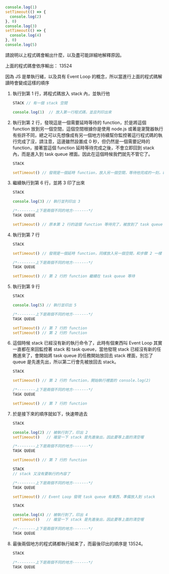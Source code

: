 ``` js
console.log(1)
setTimeout(() => {
  console.log(2)
}, 0)
console.log(3)
setTimeout(() => {
  console.log(4)
}, 0)
console.log(5)
```
請說明以上程式碼會輸出什麼，以及盡可能詳細地解釋原因。

上面的程式碼會依序輸出：
13524

因為 JS 是單執行緒，以及具有 Event Loop 的概念，所以當進行上面的程式碼解讀時會變成這樣的順序
1. 執行到第 1 行，將程式碼放入 stack 內，並執行他
   ```js
   STACK // 有一個 stack 空間

   console.log(1)  // 放入第一行程式碼，並且列印出來
   ```

2. 執行到第 2 行，發現這是一個需要延時等待的 function，於是將這個 function 放到另一個空間，這個空間根據你是使用 node.js 或著是瀏覽器執行有些許不同，總之可以先想像成有另一個地方持續幫你監控著這行程式碼的執行完成了沒，請注意，這邊雖然設置成 0 秒，但仍然是一個需要記時的 function，接著當這個 function 延時等待完成之後，不會立即回到 stack 內，而是進入到 task queue 裡面。因此在這個時候我們就先不管它了。
   ```js
   STACK

   setTimeout() // 發現是一個延時 function，放入另一個空間，等待他完成的一刻，移入到 task queue
   ```

3. 繼續執行到第 6 行，並將 3 印了出來
   ```js
   STACK

   console.log(3) // 執行並列印出 3

   /*--------上下是兩個不同的地方-------*/
   TASK QUEUE

   setTimeout() // 原本第 2 行的這個 function 等待完了，被放到了 task queue
   ```

4. 執行到第 7 行
   ```js
   STACK

   setTimeout() // 發現是一個延時 function，同樣放入另一個空間，和步驟 2 一樣

   /*--------上下是兩個不同的地方-------*/
   TASK QUEUE

   setTimeout() // 第 2 行的 function 繼續在 task queue 等待
   ```

5. 執行到第 9 行
   ```js
   STACK

   console.log(5) // 執行並印出 5

   /*--------上下是兩個不同的地方-------*/
   TASK QUEUE

   setTimeout() // 第 7 行的 function 
   setTimeout() // 第 2 行的 function
   ```

6. 這個時候 stack 已經沒有新的執行命令了，此時有個東西叫 Event Loop 其實一直都在來回監控著 stack 和 task queue，當他發現 stack 已經沒有新的任務進來了，會開始將 task queue 的任務開始放回去 stack 裡面，別忘了 queue 是先進先出，所以第二行會先被放回去 stack。

   ```js
   STACK

   setTimeout() // 第 2 行的 function，開始執行裡面的 console.log(2)

   /*--------上下是兩個不同的地方-------*/
   TASK QUEUE

   setTimeout() // 第 7 行的 function 
   ```

7. 於是接下來的順序就如下，快速帶過去
   ```js
   STACK

   console.log(2) // 被執行到了，印出 2
   setTimeout()   // 複習一下 stack 是先進後出，因此要等上面的清空喔

   /*--------上下是兩個不同的地方-------*/
   TASK QUEUE

   setTimeout() // 第 7 行的 function 
   ```
   ```js
   STACK
   // stack 又沒有要執行的內容了

   /*--------上下是兩個不同的地方-------*/
   TASK QUEUE

   setTimeout() // Event Loop 發現 task queue 有東西，準備放入到 stack
   ```
   ```js
   STACK

   console.log(4) // 被執行到了，印出 4
   setTimeout()   // 複習一下 stack 是先進後出，因此要等上面的清空喔

   /*--------上下是兩個不同的地方-------*/
   TASK QUEUE

   ```
8. 最後兩個地方的程式碼都執行結束了，而最後印出的順序是 13524。
   ```js
   STACK

   /*--------上下是兩個不同的地方-------*/
   TASK QUEUE

   ```